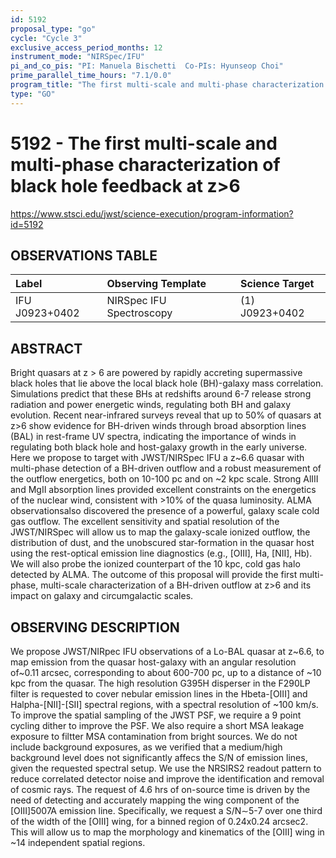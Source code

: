 ```yaml
---
id: 5192
proposal_type: "go"
cycle: "Cycle 3"
exclusive_access_period_months: 12
instrument_mode: "NIRSpec/IFU"
pi_and_co_pis: "PI: Manuela Bischetti  Co-PIs: Hyunseop Choi"
prime_parallel_time_hours: "7.1/0.0"
program_title: "The first multi-scale and multi-phase characterization of black hole feedback at z>6"
type: "GO"
---
```

# 5192 - The first multi-scale and multi-phase characterization of black hole feedback at z>6
https://www.stsci.edu/jwst/science-execution/program-information?id=5192
## OBSERVATIONS TABLE
| Label             | Observing Template        | Science Target |
| :---------------- | :------------------------ | :------------- |
| IFU J0923+0402    | NIRSpec IFU Spectroscopy  | (1) J0923+0402 |

## ABSTRACT

Bright quasars at z > 6 are powered by rapidly accreting supermassive black holes that lie above the local black hole (BH)-galaxy mass correlation. Simulations predict that these BHs at redshifts around 6-7 release strong radiation and power energetic winds, regulating both BH and galaxy evolution. Recent near-infrared surveys reveal that up to 50% of quasars at z>6 show evidence for BH-driven winds through broad absorption lines (BAL) in rest-frame UV spectra, indicating the importance of winds in regulating both black hole and host-galaxy growth in the early universe. Here we propose to target with JWST/NIRSpec IFU a z~6.6 quasar with multi-phase detection of a BH-driven outflow and a robust measurement of the outflow energetics, both on 10-100 pc and on ~2 kpc scale. Strong AlIII and MgII absorption lines provided excellent constraints on the energetics of the nuclear wind, consistent with >10% of the quasa luminosity. ALMA observationsalso discovered the presence of a powerful, galaxy scale cold gas outflow. The excellent sensitivity and spatial resolution of the JWST/NIRSpec will allow us to map the galaxy-scale ionized outflow, the distribution of dust, and the unobscured star-formation in the quasar host using the rest-optical emission line diagnostics (e.g., [OIII], Ha, [NII], Hb). We will also probe the ionized counterpart of the 10 kpc, cold gas halo detected by ALMA. The outcome of this proposal will provide the first multi-phase, multi-scale characterization of a BH-driven outflow at z>6 and its impact on galaxy and circumgalactic scales.

## OBSERVING DESCRIPTION

We propose JWST/NIRpec IFU observations of a Lo-BAL quasar at z~6.6, to map emission from the quasar host-galaxy with an angular resolution of~0.11 arcsec, corresponding to about 600-700 pc, up to a distance of ~10 kpc from the quasar. The high resolution G395H disperser in the F290LP filter is requested to cover nebular emission lines in the Hbeta-[OIII] and Halpha-[NII]-[SII] spectral regions, with a spectral resolution of ~100 km/s.
To improve the spatial sampling of the JWST PSF, we require a 9 point cycling dither to improve the PSF. We also require a short MSA leakage exposure to filtter MSA contamination from bright sources. We do not include background exposures, as we verified that a medium/high background level does not significantly affecs the S/N of emission lines, given the requested spectral setup. We use the NRSIRS2 readout pattern to reduce correlated detector noise and improve the identification and removal of cosmic rays.
The request of 4.6 hrs of on-source time is driven by the need of detecting and accurately mapping the wing component of the [OIII]5007A emission line. Specifically, we request a S/N∼5-7 over one third of the width of the [OIII] wing, for a binned region of 0.24x0.24 arcsec2. This will allow us to map the morphology and kinematics of the [OIII] wing in ~14 independent spatial regions.